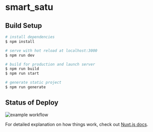 # smart_satu

## Build Setup

```bash
# install dependencies
$ npm install

# serve with hot reload at localhost:3000
$ npm run dev

# build for production and launch server
$ npm run build
$ npm run start

# generate static project
$ npm run generate
```
## Status of Deploy
![example workflow](https://github.com/maggi08/smart_satu/actions/workflows/smart_satu_build.yml/badge.svg)

For detailed explanation on how things work, check out [Nuxt.js docs](https://nuxtjs.org).
